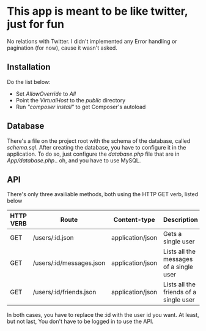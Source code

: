 # This app is meant to be like twitter, just for fun
No relations with Twitter. I didn't implemented any Error handling or pagination (for now), cause it wasn't asked.

## Installation
Do the list below:

* Set *AllowOverride* to *All*
* Point the *VirtualHost* to the *public* directory
* Run *"composer install"* to get Composer's autoload

## Database
There's a file on the project root with the schema of the database, called *schema.sql*. After creating the database, you have to configure it in the application. To do so, just configure the *database.php* file that are in *App/database.php*.. oh, and you have to use MySQL.

## API
There's only three availiable methods, both using the HTTP GET verb, listed below

HTTP VERB | Route | Content-type | Description
--- | --- | --- | ---
GET | /users/:id.json | application/json | Gets a single user
GET | /users/:id/messages.json | application/json | Lists all the messages of a single user
GET | /users/:id/friends.json | application/json | Lists all the friends of a single user

In both cases, you have to replace the :id with the user id you want. At least, but not last, You don't have to be logged in to use the API.